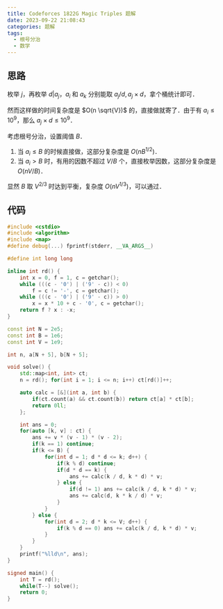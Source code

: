 ```yaml
---
title: Codeforces 1822G Magic Triples 题解
date: 2023-09-22 21:08:43
categories: 题解
tags:
  - 根号分治
  - 数学
---
```


<!-- more -->

## 思路

枚举 $j$，再枚举 $d | a_j$，$a_i$ 和 $a_k$ 分别能取 $a_j / d, a_j \times d$，拿个桶统计即可．

然而这样做的时间复杂度是 $O(n \sqrt{V})$ 的，直接做就寄了．由于有 $a_i \le {10}^9$，那么 $a_j \times d \le {10}^9$．

考虑根号分治，设置阈值 $B$．

1. 当 $a_i \le B$ 的时候直接做，这部分复杂度是 $O(nB^{1 / 2})$．
2. 当 $a_i > B$ 时，有用的因数不超过 $V / B$ 个，直接枚举因数，这部分复杂度是 $O(nV / B)$．

显然 $B$ 取 $V^{2 / 3}$ 时达到平衡，复杂度 $O(nV^{1 / 3})$，可以通过．

## 代码

```cpp
#include <cstdio>
#include <algorithm>
#include <map>
#define debug(...) fprintf(stderr, __VA_ARGS__)

#define int long long

inline int rd() {
	int x = 0, f = 1, c = getchar();
	while (((c - '0') | ('9' - c)) < 0)
		f = c != '-', c = getchar();
	while (((c - '0') | ('9' - c)) > 0)
		x = x * 10 + c - '0', c = getchar();
	return f ? x : -x;
}

const int N = 2e5;
const int B = 1e6;
const int V = 1e9;

int n, a[N + 5], b[N + 5];

void solve() {
	std::map<int, int> ct;
	n = rd(); for(int i = 1; i <= n; i++) ct[rd()]++;

	auto calc = [&](int a, int b) {
		if(ct.count(a) && ct.count(b)) return ct[a] * ct[b];
		return 0ll;
	};

	int ans = 0;
	for(auto [k, v] : ct) {
		ans += v * (v - 1) * (v - 2);
		if(k == 1) continue;
		if(k <= B) {
			for(int d = 1; d * d <= k; d++) {
				if(k % d) continue;
				if(d * d == k) {
					ans += calc(k / d, k * d) * v;
				} else {
					if(d != 1) ans += calc(k / d, k * d) * v;
					ans += calc(d, k * k / d) * v;
				}
			}
		} else {
			for(int d = 2; d * k <= V; d++) {
				if(k % d == 0) ans += calc(k / d, k * d) * v;
			}
		}
	}
	printf("%lld\n", ans);
}

signed main() {
	int T = rd();
	while(T--) solve();
	return 0;
}
```
